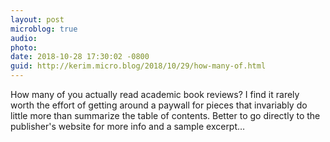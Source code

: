 ```yaml
---
layout: post
microblog: true
audio: 
photo: 
date: 2018-10-28 17:30:02 -0800
guid: http://kerim.micro.blog/2018/10/29/how-many-of.html
---
```

How many of you actually read academic book reviews? I find it rarely worth the effort of getting around a paywall for pieces that invariably do little more than summarize the table of contents. Better to go directly to the publisher's website for more info and a sample excerpt…
